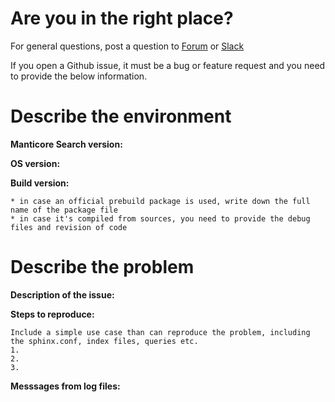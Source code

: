 # Are you in the right place?

For general questions, post a question to [Forum](https://forum.manticoresearch.com) or [Slack](http://slack.manticoresearch.com)

If you open a Github issue, it must be a bug or feature request and you need to provide the below information.

# Describe the environment

**Manticore Search version:**

**OS version:**

**Build version:**

    * in case an official prebuild package is used, write down the full name of the package file
	* in case it's compiled from sources, you need to provide the debug files and revision of code
	

# Describe the problem
	
**Description of the issue:**

**Steps to reproduce:**

    Include a simple use case than can reproduce the problem, including the sphinx.conf, index files, queries etc.
    1.
    2.
    3.

**Messsages from log files:**
